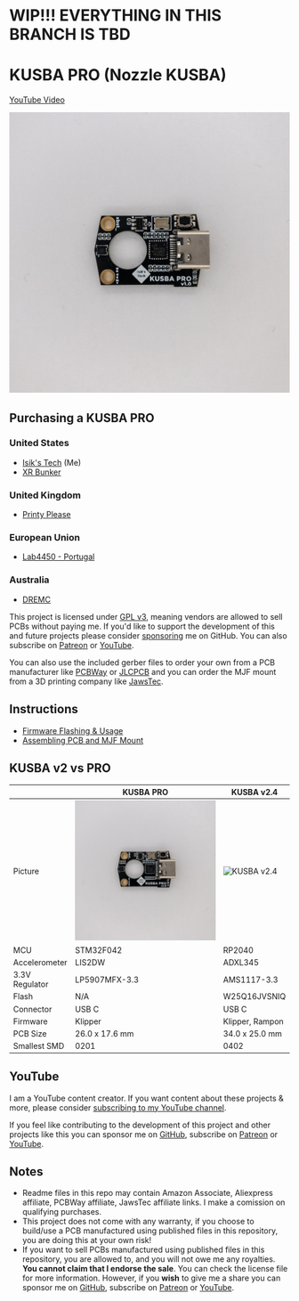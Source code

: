 # WIP!!! EVERYTHING IN THIS BRANCH IS TBD
# KUSBA PRO (Nozzle KUSBA)
[YouTube Video](https://www.youtube.com/watch?v=ecENeHfXG64)

![KUSBA PRO](./Images/PCB.jpg)

## Purchasing a KUSBA PRO
### United States
- [Isik's Tech](https://store.isiks.tech/products/kusba-pro-1) (Me)
- [XR Bunker](https://xrbunker.works/products/kusba-pro-nozzle-usb-accelerometer-by-xbst_isik)
### United Kingdom
- [Printy Please](https://www.printyplease.uk/KUSBAPro)
### European Union
- [Lab4450 - Portugal](https://lab4450.com/product/nozzle-kusba-pro-accelerometer/)
### Australia
- [DREMC](https://store.dremc.com.au/products/kusba-pro-usb-accelerometer-for-klipper-adxl345)

This project is licensed under [GPL v3](./LICENSE), meaning vendors are allowed to sell PCBs without paying me. If you'd like to support the development of this and future projects please consider [sponsoring](https://github.com/sponsors/xbst) me on GitHub. You can also subscribe on [Patreon](https://l.isiks.tech/patreon) or [YouTube](https://l.isiks.tech/member).

You can also use the included gerber files to order your own from a PCB manufacturer like [PCBWay](https://www.pcbway.com/setinvite.aspx?inviteid=374841) or [JLCPCB](https://jlcpcb.com/) and you can order the MJF mount from a 3D printing company like [JawsTec](https://www.jawstec.com/3d-printing-service/?aff=6).
<br>

## Instructions

- [Firmware Flashing & Usage](./Docs/Firmware.md)
- [Assembling PCB and MJF Mount](./Docs/Mount.md)

## KUSBA v2 vs PRO

|             |KUSBA PRO|KUSBA v2.4|
|-------------|---------|----------|
|Picture      |![KUSBA PRO](./Images/PCB.jpg)|![KUSBA v2.4](https://github.com/xbst/KUSBA/blob/main/Images/v2.jpg)|
|MCU          |STM32F042|RP2040    |
|Accelerometer|LIS2DW   |ADXL345   |
|3.3V Regulator|LP5907MFX-3.3|AMS1117-3.3|
|Flash        |N/A      |W25Q16JVSNIQ|
|Connector    |USB C    |USB C     |
|Firmware     |Klipper  |Klipper, Rampon|
|PCB Size     |26.0 x 17.6 mm|34.0 x 25.0 mm|
|Smallest SMD |0201     |0402      |

## YouTube

I am a YouTube content creator. If you want content about these projects & more, please consider [subscribing to my YouTube channel](https://www.youtube.com/channel/UClAWYmCkHjsbaX9Wz1df2mg).
<br>

If you feel like contributing to the development of this project and other projects like this you can sponsor me on [GitHub](https://github.com/sponsors/xbst), subscribe on [Patreon](https://l.isiks.tech/patreon) or [YouTube](https://l.isiks.tech/member).

## Notes
- Readme files in this repo may contain Amazon Associate, Aliexpress affiliate, PCBWay affiliate, JawsTec affiliate links. I make a comission on qualifying purchases.
- This project does not come with any warranty, if you choose to build/use a PCB manufactured using published files in this repository, you are doing this at your own risk!
- If you want to sell PCBs manufactured using published files in this repository, you are allowed to, and you will not owe me any royalties. **You cannot claim that I endorse the sale**. You can check the license file for more information. However, if you **wish** to give me a share you can sponsor me on [GitHub](https://github.com/sponsors/xbst), subscribe on [Patreon](https://l.isiks.tech/patreon) or [YouTube](https://l.isiks.tech/member).
